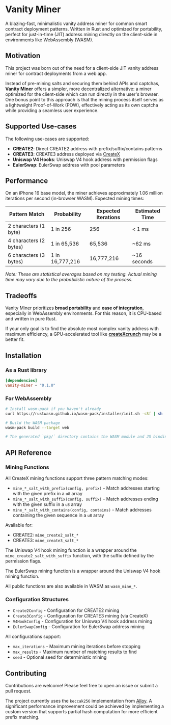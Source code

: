 # Vanity Miner

A blazing-fast, minimalistic vanity address miner for common smart contract deployment patterns. Written in Rust and optimized for portability, perfect for just-in-time (JIT) address mining directly on the client-side in environments like WebAssembly (WASM).

## Motivation

This project was born out of the need for a client-side JIT vanity address miner for contract deployments from a web app.

Instead of pre-mining salts and securing them behind APIs and captchas, **Vanity Miner** offers a simpler, more decentralized alternative: a miner optimized for the client-side which can run directly in the user's browser. One bonus point to this approach is that the mining process itself serves as a lightweight Proof-of-Work (POW), effectively acting as its own captcha while providing a seamless user experience.

## Supported Use-cases

The following use-cases are supported:

- **CREATE2**: Direct CREATE2 address with prefix/suffix/contains patterns
- **CREATE3**: CREATE3 address deployed via [CreateX](https://github.com/pcaversaccio/createx/)
- **Uniswap V4 Hooks**: Uniswap V4 hook address with permission flags
- **EulerSwap**: EulerSwap address with pool parameters

## Performance

On an iPhone 16 base model, the miner achieves approximately 1.06 million iterations per second (in-browser WASM). Expected mining times:

| Pattern Match          | Probability     | Expected Iterations | Estimated Time |
| ---------------------- | --------------- | ------------------- | -------------- |
| 2 characters (1 byte)  | 1 in 256        | 256                 | < 1 ms         |
| 4 characters (2 bytes) | 1 in 65,536     | 65,536              | ~62 ms         |
| 6 characters (3 bytes) | 1 in 16,777,216 | 16,777,216          | ~16 seconds    |

_Note: These are statistical averages based on my testing. Actual mining time may vary due to the probabilistic nature of the process._

## Tradeoffs

Vanity Miner prioritizes **broad portability** and **ease of integration**, especially in WebAssembly environments. For this reason, it is CPU-based and written in pure Rust.

If your only goal is to find the absolute most complex vanity address with maximum efficiency, a GPU-accelerated tool like [**createXcrunch**](https://github.com/HrikB/createXcrunch/) may be a better fit.

## Installation

### As a Rust library

```toml
[dependencies]
vanity-miner = "0.1.0"
```

### For WebAssembly

```bash
# Install wasm-pack if you haven't already
curl https://rustwasm.github.io/wasm-pack/installer/init.sh -sSf | sh

# Build the WASM package
wasm-pack build --target web

# The generated `pkg/` directory contains the WASM module and JS bindings
```

## API Reference

### Mining Functions

All CreateX mining functions support three pattern matching modes:

- `mine_*_salt_with_prefix(config, prefix)` - Match addresses starting with the given prefix in a `u8` array
- `mine_*_salt_with_suffix(config, suffix)` - Match addresses ending with the given suffix in a `u8` array
- `mine_*_salt_with_contains(config, contains)` - Match addresses containing the given sequence in a `u8` array

Available for:

- CREATE2: `mine_create2_salt_*`
- CREATE3: `mine_create3_salt_*`

The Uniswap V4 hook mining function is a wrapper around the `mine_create2_salt_with_suffix` function, with the suffix defined by the permission flags.

The EulerSwap mining function is a wrapper around the Uniswap V4 hook mining function.

All public functions are also available in WASM as `wasm_mine_*`.

### Configuration Structures

- `Create2Config` - Configuration for CREATE2 mining
- `Create3Config` - Configuration for CREATE3 mining (via CreateX)
- `V4HookConfig` - Configuration for Uniswap V4 hook address mining
- `EulerSwapConfig` - Configuration for EulerSwap address mining

All configurations support:

- `max_iterations` - Maximum mining iterations before stopping
- `max_results` - Maximum number of matching results to find
- `seed` - Optional seed for deterministic mining

## Contributing

Contributions are welcome! Please feel free to open an issue or submit a pull request.

The project currently uses the `keccak256` implementation from [Alloy](https://crates.io/crates/alloy-primitives). A significant performance improvement could be achieved by implementing a custom version that supports partial hash computation for more efficient prefix matching.
